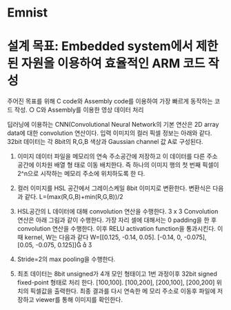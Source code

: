 
# Emnist

# 설계 목표: Embedded system에서 제한된 자원을 이용하여 효율적인 ARM 코드 작성


주어진 목표를 위해 C code와 Assembly code를 이용하여 가장 빠르게 동작하는 코드 작성. ○ C와 Assembly를 이용한 영상 데이터 처리


딥러닝에 이용하는 CNN(Convolutional Neural Network의 기본 연산은 2D array data에 대한 convolution 
연산이다. 입력 이미지의 컬러 픽셀 정보는 아래와 같다. 32bit 데이터는 각 8bit의 R,G,B 색상과 Gaussian channel 값 
A로 구성된다.

1. 이미지 데이터 파일을 메모리의 연속 주소공간에 저장하고 이 데이터를 다른 주소 공간에 이차원 배열 형
태로 이동 배치한다. 즉 하나의 이미지 행의 첫 번째 픽셀이 2^n으로 시작하는 메모리 주소에 위치하도록 한
다.

2. 컬러 이미지를 HSL 공간에서 그레이스케일 8bit 이미지로 변환한다. 변환식은 다음과 같다. 
 L=(max(R,G,B)+min(R,G,B))/2

3. HSL공간의 L 데이터에 대해 convolution 연산을 수행한다. 3 x 3 Convolution 연산은 아래 그림과 같이 
수행한다. 가장 자리 셀에 대해서는 0 padding을 한 후 convolution 연산을 수행한다. 이후 RELU activation 
function을 통과시킨다. 이때 kernel, W는 다음과 같다
W=[[0.125, -0.14, 0.05]. [-0.14, 0, -0.075], [0.05, -0.075, 0.125]]  

4. Stride=2의 max pooling을 수행한다.

5. 최초 데이터는 8bit unsigned가 4개 모인 형태이고 1번 과정이후 32bit signed fixed-point 형태로 처리
한다. [100,100]. [100,200], [200,100], [200,200] 위치의 픽셀값을 출력한다. 최종 결과를 다시 연속한 메
모리 주소로 이동후 파일에 저장하고 viewer를 통해 이미지를 확인한다.
